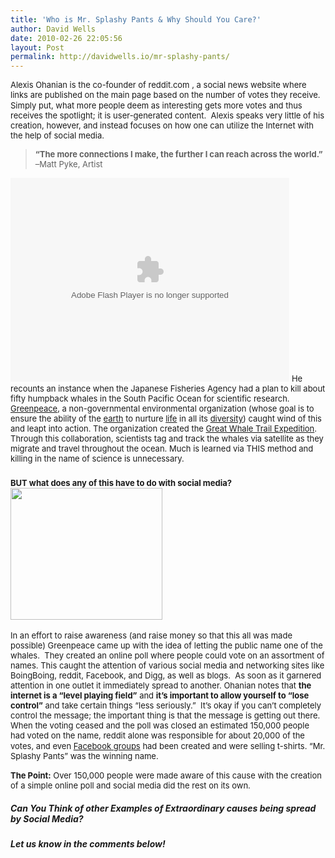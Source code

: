 ```yaml
---
title: 'Who is Mr. Splashy Pants & Why Should You Care?'
author: David Wells
date: 2010-02-26 22:05:56
layout: Post
permalink: http://davidwells.io/mr-splashy-pants/
---
```

<div>

<span style="font-size: small;">Alexis </span><span style="font-size: small;">Ohanian</span><span style="font-size: small;"> is the co-founder of </span><span style="font-size: small;">reddit.com ,</span><span style="font-size: small;"> a social news website where links are published on the main page based on the number of votes they receive.  Simply put, what more people dee</span><span style="font-size: small;">m as interesting gets more votes</span> <span style="font-size: small;">and thus </span><span style="font-size: small;">receives</span><span style="font-size: small;"> the spotlight; it is user-generated content.  Alexis speaks very little of his creation, however, and instead focuses on how one can utilize the Internet with the help of social media.</span>
<blockquote><span style="font-size: small;"><strong>“The more connections I make, the further I can reach across the world.”</strong> –Matt </span><span style="font-size: small;">Pyke</span><span style="font-size: small;">, Artist</span></blockquote>
<!--more-->
<!--copy and paste--><object classid="clsid:d27cdb6e-ae6d-11cf-96b8-444553540000" width="446" height="326" codebase="http://download.macromedia.com/pub/shockwave/cabs/flash/swflash.cab#version=6,0,40,0"><param name="allowFullScreen" value="true" /><param name="wmode" value="transparent" /><param name="bgColor" value="#ffffff" /><param name="flashvars" value="vu=http://video.ted.com/talks/dynamic/AlexisOhanian_2009I-medium.flv&amp;su=http://images.ted.com/images/ted/tedindex/embed-posters/AlexisOhanian-2009I.embed_thumbnail.jpg&amp;vw=432&amp;vh=240&amp;ap=0&amp;ti=714&amp;introDuration=16500&amp;adDuration=4000&amp;postAdDuration=2000&amp;adKeys=talk=alexis_ohanian_how_to_make_a_splash_in_social_media;year=2009;theme=the_rise_of_collaboration;theme=not_business_as_usual;theme=presentation_innovation;theme=animals_that_amaze;event=TEDIndia+2009;&amp;preAdTag=tconf.ted/embed;tile=1;sz=512x288;" /><param name="src" value="http://video.ted.com/assets/player/swf/EmbedPlayer.swf" /><param name="bgcolor" value="#ffffff" /><param name="allowfullscreen" value="true" /><embed type="application/x-shockwave-flash" width="446" height="326" src="http://video.ted.com/assets/player/swf/EmbedPlayer.swf" flashvars="vu=http://video.ted.com/talks/dynamic/AlexisOhanian_2009I-medium.flv&amp;su=http://images.ted.com/images/ted/tedindex/embed-posters/AlexisOhanian-2009I.embed_thumbnail.jpg&amp;vw=432&amp;vh=240&amp;ap=0&amp;ti=714&amp;introDuration=16500&amp;adDuration=4000&amp;postAdDuration=2000&amp;adKeys=talk=alexis_ohanian_how_to_make_a_splash_in_social_media;year=2009;theme=the_rise_of_collaboration;theme=not_business_as_usual;theme=presentation_innovation;theme=animals_that_amaze;event=TEDIndia+2009;&amp;preAdTag=tconf.ted/embed;tile=1;sz=512x288;" bgcolor="#ffffff" wmode="transparent" allowfullscreen="true"> </embed></object>
<span style="font-size: small;">He recounts an instance when the Japanese Fisheries Agency had a plan to kill about fifty humpback whales</span><span style="font-size: small;"> in the South Pacific Ocean</span><span style="font-size: small;"> for scientific </span><span style="font-size: small;">research</span><span style="font-size: small;">.  <a href="http://www.greenpeace.org/international/">Greenpeace</a></span><span style="font-size: small;">, a non-governmental environmental </span><span style="font-size: small;">organization</span><span style="font-size: small;"> (whose </span><span style="font-size: small;">goal is to </span><span style="font-size: small;">ensure the ability of the </span><a href="http://en.wikipedia.org/wiki/Earth"><span style="font-size: small;">earth</span></a><span style="font-size: small;"> to nurture </span><a href="http://en.wikipedia.org/wiki/Life"><span style="font-size: small;">life</span></a><span style="font-size: small;"> in all its </span><a href="http://en.wikipedia.org/wiki/Biodiversity"><span style="font-size: small;">diversity</span></a><span style="font-size: small;">) caught wind of this and leapt</span><span style="font-size: small;"> into action. </span><span style="font-size: small;">The organization</span><span style="font-size: small;"> created the <a href="http://www.greenpeace.org/international/campaigns/oceans/whaling/great-whale-trail">Great Whale Trail Expedition</a></span><span style="font-size: small;">.</span> <span style="font-size: small;">Through this collaboration, </span><span style="font-size: small;">scientist</span><span style="font-size: small;">s</span><span style="font-size: small;"> tag and track the whales </span><span style="font-size: small;">via satellite as they </span><span style="font-size: small;">migrate and </span><span style="font-size: small;">travel throughout the ocean. </span><span style="font-size: small;">Much is learned </span><span style="font-size: small;">via </span><span style="font-size: small;">THIS</span><span style="font-size: small;"> method </span><span style="font-size: small;">and killing in the name of science is unnecessary. </span>
<h3><span style="font-size: small;">BUT w</span><span style="font-size: small;">hat does any of this have to do with social media?<em><a href="http://www.davidwells.tv/wp-content/uploads/2010/02/splashy.png"><img class="alignright size-full wp-image-651" title="splashy" src="http://www.davidwells.tv/wp-content/uploads/2010/02/splashy.png" alt="" width="243" height="211" /></a></em></span></h3>
<span style="font-size: small;">In an effort to raise awareness (and raise money so that this </span><span style="font-size: small;">all was</span> <span style="font-size: small;">made </span><span style="font-size: small;">possible) Greenpeace </span><span style="font-size: small;">came up with the idea of letting the public name one of the whales.  They created an online poll where people could v</span><span style="font-size: small;">ote on an assortment of names. </span><span style="font-size: small;">This caught the attention of various social </span><span style="font-size: small;">media and </span><span style="font-size: small;">networking sites like </span><span style="font-size: small;">BoingBoing</span><span style="font-size: small;">, </span><span style="font-size: small;">reddi</span><span style="font-size: small;">t</span><span style="font-size: small;">, </span><span style="font-size: small;">Facebook</span><span style="font-size: small;">, </span><span style="font-size: small;">and </span><span style="font-size: small;">Digg</span><span style="font-size: small;">, as well as blogs.  As soon as it garnered attention in one outlet it immediately spread to another. </span><span style="font-size: small;">Ohanian</span><span style="font-size: small;"> notes that <strong>the internet is a “level playing field”</strong> and <strong>it’s important to allow yourself to “lose control”</strong> and take certain things “less seriously.”  It’s okay if you can’t completely control the </span><span style="font-size: small;">message;</span><span style="font-size: small;"> the important thing is that th</span><span style="font-size: small;">e message is getting out there.  When the voting ceased and the poll was closed an estimated 150,000 people had voted on the name, </span><span style="font-size: small;">reddit</span><span style="font-size: small;"> alone was responsible for</span><span style="font-size: small;"> about 20,000 of the votes, </span><span style="font-size: small;">and </span><span style="font-size: small;">even </span><a href="http://www.facebook.com/?ref=home#!/group.php?gid=6603936373&amp;ref=search&amp;sid=2021687.287173056..1"><span style="font-size: small;">F</span><span style="font-size: small;">acebook</span></a><span style="font-size: small;"><a href="http://www.facebook.com/?ref=home#!/group.php?gid=6603936373&amp;ref=search&amp;sid=2021687.287173056..1"> groups</a> </span><span style="font-size: small;"> </span><span style="font-size: small;">had been created</span><span style="font-size: small;"> and were</span> <span style="font-size: small;">selling t-shirts</span><span style="font-size: small;">. </span><span style="font-size: small;">“Mr. Splashy Pants” was the winning name.</span>

<span style="font-size: small;"><strong>The Point:</strong> </span><span style="font-size: small;">Over 150,000 people</span> <span style="font-size: small;">were </span><span style="font-size: small;">made aware</span><span style="font-size: small;"> of this cause </span><span style="font-size: small;">with the creation of a </span><span style="font-size: small;">simple online </span><span style="font-size: small;">poll and </span><span style="font-size: small;">social media did the rest on its own.</span>

</div>
<h5>Can You Think of other Examples of Extraordinary causes being spread by Social Media?</h5>
<h5>Let us know in the comments below!</h5>
